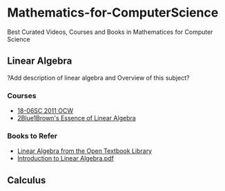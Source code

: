 # Mathematics-for-ComputerScience
Best Curated Videos, Courses and Books in Mathematices for Computer Science

## Linear Algebra
?Add description of linear algebra and Overview of this subject?
### Courses
- [18-06SC 2011 OCW](https://ocw.mit.edu/courses/18-06sc-linear-algebra-fall-2011/)
- [2Blue1Brown's Essence of Linear Algebra](https://www.youtube.com/playlist?list=PLZHQObOWTQDPD3MizzM2xVFitgF8hE_ab)
### Books to Refer
- [Linear Algebra from the Open Textbook Library](https://open.umn.edu/opentextbooks/textbooks/24)
- [Introduction to Linear Algebra.pdf](https://github.com/tanmaypradhan4112/Mathematics-for-ComputerScience/files/10933474/Introduction.to.Linear.Algebra.pdf)

## Calculus
